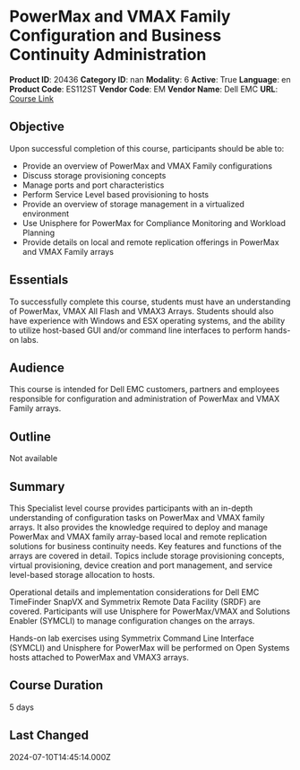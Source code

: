 # PowerMax and VMAX Family Configuration and Business Continuity Administration

**Product ID**: 20436
**Category ID**: nan
**Modality**: 6
**Active**: True
**Language**: en
**Product Code**: ES112ST
**Vendor Code**: EM
**Vendor Name**: Dell EMC
**URL**: [Course Link](https://www.fastlaneus.com/course/emc-es112st)

## Objective
Upon successful completion of this course, participants should be able to:


- Provide an overview of PowerMax and VMAX Family configurations
- Discuss storage provisioning concepts
- Manage ports and port characteristics
- Perform Service Level based provisioning to hosts
- Provide an overview of storage management in a virtualized environment
- Use Unisphere for PowerMax for Compliance Monitoring and Workload Planning
- Provide details on local and remote replication offerings in PowerMax and VMAX Family arrays

## Essentials
To successfully complete this course, students must have an understanding of PowerMax, VMAX All Flash and VMAX3 Arrays. Students should also have experience with Windows and ESX operating systems, and the ability to utilize host-based GUI and/or command line interfaces to perform hands-on labs.

## Audience
This course is intended for Dell EMC customers, partners and employees responsible for configuration and administration of PowerMax and VMAX Family arrays.

## Outline
Not available

## Summary
This Specialist level course provides participants with an in-depth understanding of configuration tasks on PowerMax and VMAX family arrays. It also provides the knowledge required to deploy and manage PowerMax and VMAX family array-based local and remote replication solutions for business continuity needs. Key features and functions of the arrays are covered in detail. Topics include storage provisioning concepts, virtual provisioning, device creation and port management, and service level-based storage allocation to hosts.

Operational details and implementation considerations for Dell EMC TimeFinder SnapVX and Symmetrix Remote Data Facility (SRDF) are covered. Participants will use Unisphere for PowerMax/VMAX and Solutions Enabler (SYMCLI) to manage configuration changes on the arrays.

Hands-on lab exercises using Symmetrix Command Line Interface (SYMCLI) and Unisphere for PowerMax will be performed on Open Systems hosts attached to PowerMax and VMAX3 arrays.

## Course Duration
5 days

## Last Changed
2024-07-10T14:45:14.000Z
